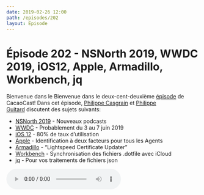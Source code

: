 ```yaml
---
date: 2019-02-26 12:00
path: /episodes/202
layout: Episode
---
```

# Épisode 202 - NSNorth 2019, WWDC 2019, iOS12, Apple, Armadillo, Workbench, jq
<p>Bienvenue dans le Bienvenue dans le deux-cent-deuxi&egrave;me&nbsp;<a href="https://archive.org/download/cacaocast/cacaocast_202.mp3" title="CacaoCast Episode 202">épisode</a> de CacaoCast! Dans cet épisode, <a href="http://www.twitter.com/philippec" title="Philippe Casgrain sur Twitter">Philippe Casgrain</a> et <a href="http://www.twitter.com/philippeguitard" title="Philippe Guitard sur Twitter">Philippe Guitard</a> discutent des sujets suivants:</p>
<ul>
<li><a href="https://nsnorth.ca/videos" title="NSNorth 2019">NSNorth 2019</a> - Nouveaux podcasts</li>
<li><a href="https://www.macrumors.com/2019/02/12/wwdc-2019-dates-june-3-7-san-jose/" title="WWDC">WWDC</a> - Probablement du 3 au 7 juin 2019</li>
<li><a href="https://developer.apple.com/support/app-store/" title="iOS 12">iOS 12</a> - 80% de taux d’utilisation</li>
<li><a href="https://developer.apple.com/support/account/authentication/" title="Apple">Apple</a> - Identification à deux facteurs pour tous les Agents</li>
<li><a href="https://onsite-support.lightspeedhq.com/hc/en-us/articles/360017934393-Lightspeed-Root-Certificate-Renewal" title="Armadillo">Armadillo</a> - “Lightspeed Certificate Updater”</li>
<li><a href="https://github.com/mxcl/Workbench/" title="Workbench">Workbench</a> - Synchronisation des fichiers .dotfile avec iCloud</li>
<li><a href="https://stedolan.github.io/jq/" title="jq">jq</a> - Pour vos traitements de fichiers json</li>
</ul>
<p><audio controls><source src="https://archive.org/download/cacaocast/cacaocast_202.mp3" type="audio/mpeg"><source src="https://archive.org/download/cacaocast/cacaocast_202.mp3" type="audio/mp4">Votre navigateur ne supporte pas l'élément audio / Your browser does not support the audio element.</audio></p>

